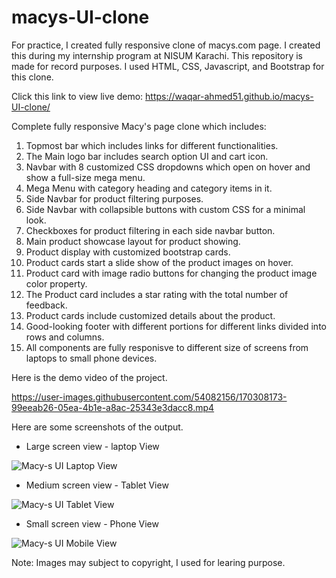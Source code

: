 # macys-UI-clone
For practice, I created fully responsive clone of macys.com page. I created this during my internship program at NISUM Karachi. This repository is made for record purposes. I used HTML, CSS, Javascript, and Bootstrap for this clone.

Click this link to view live demo:
https://waqar-ahmed51.github.io/macys-UI-clone/

Complete fully responsive Macy's page clone which includes:

1. Topmost bar which includes links for different functionalities.
2. The Main logo bar includes search option UI and cart icon.
3. Navbar with 8 customized CSS dropdowns which open on hover and show a full-size mega menu.
4. Mega Menu with category heading and category items in it.
5. Side Navbar for product filtering purposes.
6. Side Navbar with collapsible buttons with custom CSS for a minimal look.
7. Checkboxes for product filtering in each side navbar button.
8. Main product showcase layout for product showing.
9. Product display with customized bootstrap cards.
10. Product cards start a slide show of the product images on hover.
11. Product card with image radio buttons for changing the product image color property.
12. The Product card includes a star rating with the total number of feedback.
13. Product cards include customized details about the product.
14. Good-looking footer with different portions for different links divided into rows and columns.
15. All components are fully responisve to different size of screens from laptops to small phone devices.


Here is the demo video of the project.



https://user-images.githubusercontent.com/54082156/170308173-99eeab26-05ea-4b1e-a8ac-25343e3dacc8.mp4



Here are some screenshots of the output. 

- Large screen view - laptop View

![Macy-s UI Laptop View](https://user-images.githubusercontent.com/54082156/170293931-eeadcd00-a06b-4bcf-ad58-de4670f5779f.png)

- Medium screen view - Tablet View

![Macy-s UI Tablet View](https://user-images.githubusercontent.com/54082156/170296183-d34c27b5-7210-4c43-a323-aa056e9decff.png)

- Small screen view - Phone View

![Macy-s UI Mobile View](https://user-images.githubusercontent.com/54082156/170296695-335918d9-77b0-4714-a345-72bf9f826d59.png)



Note: Images may subject to copyright, I used for learing purpose. 
